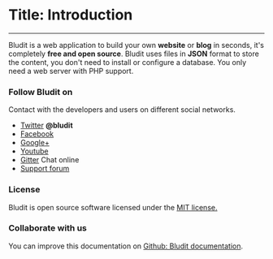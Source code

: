 # Title: Introduction
<!-- Position: 1 -->
---
Bludit is a web application to build your own **website** or **blog** in seconds, it's completely **free and open source**. Bludit uses files in **JSON** format to store the content, you don't need to install or configure a database. You only need a web server with PHP support.

### Follow Bludit on
Contact with the developers and users on different social networks.

* [Twitter](https://twitter.com/bludit) **@bludit**
* [Facebook](https://www.facebook.com/bluditcms)
* [Google+](https://plus.google.com/+Bluditcms)
* [Youtube](https://www.youtube.com/channel/UCuLu0Z_CHBsTiYTDz129x9Q)
* [Gitter](https://gitter.im/dignajar/bludit) Chat online
* [Support forum](https://forum.bludit.org)

### License
Bludit is open source software licensed under the [MIT license.](https://tldrlegal.com/license/mit-license)

### Collaborate with us
You can improve this documentation on [Github: Bludit documentation](https://github.com/bludit/documentation-english).
